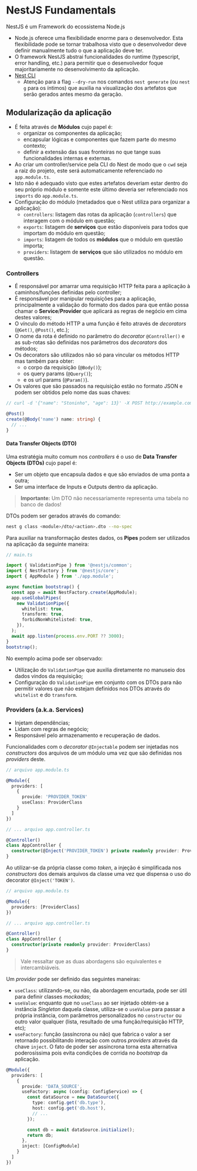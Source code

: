 # NestJS Fundamentals

NestJS é um Framework do ecossistema Node.js

- Node.js oferece uma flexibilidade enorme para o desenvolvedor. Esta flexibilidade pode se tornar trabalhosa visto que o desenvolvedor deve definir manualmente tudo o que a aplicação deve ter.
- O framework NestJS abstrai funcionalidades do runtime (typescript, error handling, etc.) para permitir que o desenvolvedor foque majoritariamente no desenvolvimento da aplicação.
- [Nest CLI](https://docs.nestjs.com/cli/overview)
  - Atenção para a flag `--dry-run` nos comandos `nest generate` (ou `nest g` para os íntimos) que auxilia na visualização dos artefatos que serão gerados antes mesmo da geração.

## Modularização da aplicação

- É feita através de **Módulos** cujo papel é:
  - organizar os componentes da aplicação;
  - encapsular lógicas e componentes que fazem parte do mesmo contexto;
  - definir a extensão das suas fronteiras no que tange suas funcionalidades internas e externas.
- Ao criar um controller/service pela CLI do Nest de modo que o `cwd` seja a raiz do projeto, este será automaticamente referenciado no `app.module.ts`.
- Isto não é adequado visto que estes artefatos deveriam estar dentro do seu próprio módulo e somente este último deveria ser referenciado nos `imports` do `app.module.ts`.
- Configuração do módulo (metadados que o Nest utiliza para organizar a aplicação):
  - `controllers`: listagem das rotas da aplicação (`controllers`) que interagem com o módulo em questão;
  - `exports`: listagem de **serviços** que estão disponíveis para todos que importam do módulo em questão;
  - `imports`: listagem de todos os **módulos** que o módulo em questão importa;
  - `providers`: listagem de **serviços** que são utilizados no módulo em questão.

### Controllers

- É responsável por amarrar uma requisição HTTP feita para a aplicação à caminhos/funções definidas pelo controller;
- É responsável por manipular requisições para a aplicação, principalmente a validação do formato dos dados para que então possa chamar o **Service**/**Provider** que aplicará as regras de negócio em cima destes valores;
- O vínculo do método HTTP a uma função é feito através de _decorators_ (`@Get()`, `@Post()`, etc.);
- O nome da rota é definido no parâmetro do _decorator_ `@Controller()` e as sub-rotas são definidas nos parâmetros dos _decorators_ dos métodos;
- Os decorators são utilizados não só para vincular os métodos HTTP mas também para obter:
  - o corpo da requisição (`@Body()`);
  - os query params (`@Query()`);
  - e os url params (`@Param()`).
- Os valores que são passados na requisição estão no formato JSON e podem ser obtidos pelo nome das suas chaves:

```typescript
// curl -d '{"name": "Stoninho", "age": 13}' -X POST http://example.com

@Post()
create(@Body('name') name: string) {
  // ...
}
```

#### Data Transfer Objects (DTO)

Uma estratégia muito comum nos _controllers_ é o uso de **Data Transfer Objects (DTOs)** cujo papel é:

- Ser um objeto que encapsula dados e que são enviados de uma ponta a outra;
- Ser uma interface de Inputs e Outputs dentro da aplicação.

> **Importante:** Um DTO não necessariamente representa uma tabela no banco de dados!

DTOs podem ser gerados através do comando:

```bash
nest g class <module>/dto/<action>.dto --no-spec
```

Para auxiliar na transformação destes dados, os **Pipes** podem ser utilizados na aplicação da seguinte maneira:

```typescript
// main.ts

import { ValidationPipe } from '@nestjs/common';
import { NestFactory } from '@nestjs/core';
import { AppModule } from './app.module';

async function bootstrap() {
  const app = await NestFactory.create(AppModule);
  app.useGlobalPipes(
    new ValidationPipe({
      whitelist: true,
      transform: true,
      forbidNonWhitelisted: true,
    }),
  );
  await app.listen(process.env.PORT ?? 3000);
}
bootstrap();
```

No exemplo acima pode ser observado:

- Utilização do `ValidationPipe` que auxilia diretamente no manuseio dos dados vindos da requisição;
- Configuração do `ValidationPipe` em conjunto com os DTOs para não permitir valores que não estejam definidos nos DTOs através do `whitelist` e do `transform`.

### Providers (a.k.a. Services)

- Injetam dependências;
- Lidam com regras de negócio;
- Responsável pelo armazenamento e recuperação de dados.

Funcionalidades com o _decorator_ `@Injectable` podem ser injetadas nos _constructors_ dos arquivos de um módulo uma vez que são definidas nos _providers_ deste.

```typescript
// arquivo app.module.ts

@Module({
  providers: [
    {
      provide: 'PROVIDER_TOKEN'
      useClass: ProviderClass
    }
  ]
})

// ... arquivo app.controller.ts

@Controller()
class AppController {
  constructor(@Inject('PROVIDER_TOKEN') private readonly provider: ProviderClass) {}
}
```

Ao utilizar-se da própria classe como _token_, a injeção é simplificada nos _constructors_ dos demais arquivos da classe uma vez que dispensa o uso do decorator `@Inject('TOKEN')`.

```typescript
// arquivo app.module.ts

@Module({
  providers: [ProviderClass]
})

// ... arquivo app.controller.ts

@Controller()
class AppController {
  constructor(private readonly provider: ProviderClass)
}
```

> Vale ressaltar que as duas abordagens são equivalentes e intercambiáveis.

Um _provider_ pode ser definido das seguintes maneiras:

- `useClass`: utilizando-se, ou não, da abordagem encurtada, pode ser útil para definir classes _mockadas_;
- `useValue`: enquanto que no `useClass` ao ser injetado obtém-se a instância _Singleton_ daquela classe, utiliza-se o `useValue` para passar a própria instância, com parâmetros personalizados no `constructor` ou outro valor qualquer (lista, resultado de uma função/requisição HTTP, etc);
- `useFactory`: função (assíncrona ou não) que fabrica o valor a ser retornado possibilitando interação com outros _providers_ através da chave `inject`. O fato de poder ser assíncrona torna esta alternativa poderosíssima pois evita condições de corrida no _bootstrap_ da aplicação.

```typescript
@Module({
  providers: [
    {
      provide: 'DATA_SOURCE',
      useFactory: async (config: ConfigService) => {
        const dataSource = new DataSource({
          type: config.get('db.type'),
          host: config.get('db.host'),
          // ...
        });

        const db = await dataSource.initialize();
        return db;
      },
      inject: [ConfigModule]
    }
  ]
})
```
